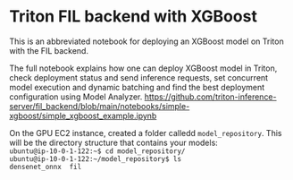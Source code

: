 # Triton FIL backend with XGBoost
This is an abbreviated notebook for deploying an XGBoost model on Triton with the FIL backend. 

The full notebook explains how one can deploy XGBoost model in Triton, check deployment status and send inference requests, set concurrent model execution and dynamic batching and find the best deployment configuration using Model Analyzer.
https://github.com/triton-inference-server/fil_backend/blob/main/notebooks/simple-xgboost/simple_xgboost_example.ipynb

On the GPU EC2 instance, created a folder calledd `model_repository`.  This will be the directory structure that contains your models:\
`ubuntu@ip-10-0-1-122:~$ cd model_repository/`\
`ubuntu@ip-10-0-1-122:~/model_repository$ ls`\
`densenet_onnx  fil`

